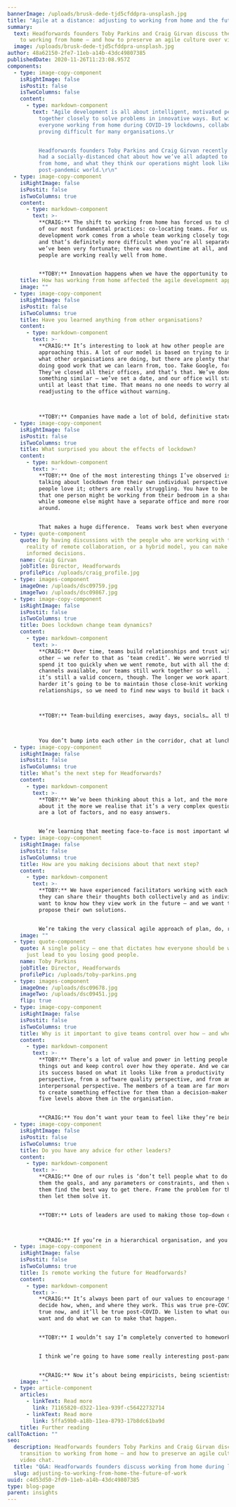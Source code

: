 ```yaml
---
bannerImage: /uploads/brusk-dede-tjd5cfddpra-unsplash.jpg
title: "Agile at a distance: adjusting to working from home and the future of work"
summary:
  text: Headforwards founders Toby Parkins and Craig Girvan discuss the transition
    to working from home – and how to preserve an agile culture over video chat.
  image: /uploads/brusk-dede-tjd5cfddpra-unsplash.jpg
author: 48a62150-2fe7-11eb-a14b-43dc49807385
publishedDate: 2020-11-26T11:23:08.957Z
components:
  - type: image-copy-component
    isRightImage: false
    isPostit: false
    isTwoColumns: false
    content:
      - type: markdown-component
        text: "Agile development is all about intelligent, motivated people working
          together closely to solve problems in innovative ways. But with
          everyone working from home during COVID-19 lockdowns, collaboration is
          proving difficult for many organisations.\r


          Headforwards founders Toby Parkins and Craig Girvan recently
          had a socially-distanced chat about how we’ve all adapted to working
          from home, and what they think our operations might look like in a
          post-pandemic world.\r\n"
  - type: image-copy-component
    isRightImage: false
    isPostit: false
    isTwoColumns: true
    content:
      - type: markdown-component
        text: >-
          **CRAIG:** The shift to working from home has forced us to change one
          of our most fundamental practices: co-locating teams. For us, the best
          development work comes from a whole team working closely together –
          and that’s definitely more difficult when you’re all separated. But
          we’ve been very fortunate; there was no downtime at all, and our
          people are working really well from home. 


          **TOBY:** Innovation happens when we have the opportunity to bounce off each other – those ‘water cooler’ moments where you can have a casual chat about work that sparks a new idea. We’re all having to work very hard to try and replicate that in a digital way.
    title: How has working from home affected the agile development approach?
    image: ""
  - type: image-copy-component
    isRightImage: false
    isPostit: false
    isTwoColumns: true
    title: Have you learned anything from other organisations?
    content:
      - type: markdown-component
        text: >-
          **CRAIG:** It’s interesting to look at how other people are
          approaching this. A lot of our model is based on trying to improve on
          what other organisations are doing, but there are plenty that are
          doing good work that we can learn from, too. Take Google, for example.
          They’ve closed all their offices, and that’s that. We’ve done
          something similar – we’ve set a date, and our office will stay shut
          until at least that time. That means no one needs to worry about
          readjusting to the office without warning.



          **TOBY:** Companies have made a lot of bold, definitive statements about the future of work, and many are embracing remote working. Some companies have even ended their office leases – but are they considering everyone’s circumstances? Not everyone can work from home forever.
  - type: image-copy-component
    isRightImage: false
    isPostit: false
    isTwoColumns: true
    title: What surprised you about the effects of lockdown?
    content:
      - type: markdown-component
        text: >-
          **TOBY:** One of the most interesting things I’ve observed is everyone
          talking about lockdown from their own individual perspective. Some
          people love it; others are really struggling. You have to be mindful
          that one person might be working from their bedroom in a shared house,
          while someone else might have a separate office and more room to move
          around. 


          That makes a huge difference.  Teams work best when everyone can rally around an individual that has a challenge – in lockdown, some people are going to need much more support than others.
  - type: quote-component
    quote: By having discussions with the people who are working with the everyday
      reality of remote collaboration, or a hybrid model, you can make more
      informed decisions.
    name: Craig Girvan
    jobTitle: Director, Headforwards
    profilePic: /uploads/craig_profile.jpg
  - type: images-component
    imageOne: /uploads/dsc09759.jpg
    imageTwo: /uploads/dsc09867.jpg
  - type: image-copy-component
    isRightImage: false
    isPostit: false
    isTwoColumns: true
    title: Does lockdown change team dynamics?
    content:
      - type: markdown-component
        text: >-
          **CRAIG:** Over time, teams build relationships and trust with each
          other – we refer to that as ‘team credit’. We were worried that we’d
          spend it too quickly when we went remote, but with all the digital
          channels available, our teams still work together so well.  I think
          it’s still a valid concern, though. The longer we work apart, the
          harder it’s going to be to maintain those close-knit working
          relationships, so we need to find new ways to build it back up.



          **TOBY:** Team-building exercises, away days, socials… all those things were created to try and boost team credit. But you can’t do those in lockdown, and virtual socialising doesn’t work in quite the same way. 



          You don’t bump into each other in the corridor, chat at lunchtime, or do mobbing and workshops together – you have to seek out that dynamic team-building activity.
  - type: image-copy-component
    isRightImage: false
    isPostit: false
    isTwoColumns: true
    title: What’s the next step for Headforwards?
    content:
      - type: markdown-component
        text: >-
          **TOBY:** We’ve been thinking about this a lot, and the more we think
          about it the more we realise that it’s a very complex question. There
          are a lot of factors, and no easy answers.  


          We’re learning that meeting face-to-face is most important when you’re planning or doing creative work. There’s an opportunity to create lots of different types of working spaces; rooms with a lot of whiteboards, for example, or cameras and screens for mixed teams where some people are still remote.
  - type: image-copy-component
    isRightImage: false
    isPostit: false
    isTwoColumns: true
    title: How are you making decisions about that next step?
    content:
      - type: markdown-component
        text: >-
          **TOBY:** We have experienced facilitators working with each team, so
          they can share their thoughts both collectively and as individuals. We
          want to know how they view work in the future – and we want them to
          propose their own solutions. 


          We’re taking the very classical agile approach of plan, do, review. They’ll try new working approaches for a few months, reflect on whether it’s effective, and share their findings with the rest of the organisation. With more than 20 teams, that’s potentially a lot of different ideas.
    image: ""
  - type: quote-component
    quote: A single policy – one that dictates how everyone should be working – can
      just lead to you losing good people.
    name: Toby Parkins
    jobTitle: Director, Headforwards
    profilePic: /uploads/toby-parkins.png
  - type: images-component
    imageOne: /uploads/dsc09678.jpg
    imageTwo: /uploads/dsc09451.jpg
    flip: true
  - type: image-copy-component
    isRightImage: false
    isPostit: false
    isTwoColumns: true
    title: Why is it important to give teams control over how – and where – they work?
    content:
      - type: markdown-component
        text: >-
          **TOBY:** There’s a lot of value and power in letting people try
          things out and keep control over how they operate. And we can assess
          its success based on what it looks like from a productivity
          perspective, from a software quality perspective, and from an
          interpersonal perspective. The members of a team are far more likely
          to create something effective for them than a decision-maker four or
          five levels above them in the organisation. 


          **CRAIG:** You don’t want your team to feel like they’re being forced into situations and working models that aren’t right for them.
  - type: image-copy-component
    isRightImage: false
    isPostit: false
    isTwoColumns: true
    title: Do you have any advice for other leaders?
    content:
      - type: markdown-component
        text: >-
          **CRAIG:** One of our rules is ‘don’t tell people what to do’. We give
          them the goals, and any parameters or constraints, and then we let
          them find the best way to get there. Frame the problem for them and
          then let them solve it. 


          **TOBY:** Lots of leaders are used to making those top-down decisions, but we think that’s far riskier at the moment. A single policy – one that dictates how everyone should be working – can just lead to you losing good people.



          **CRAIG:** If you’re in a hierarchical organisation, and you’re used to being the person that makes decisions unilaterally, I’d recommend getting closer to your teams. I try to follow Genchi Genbutsu, one of the Toyota Production System’s principles – it’s also known as ‘go and see’. By having discussions with the people who are working with the everyday reality of remote collaboration, or a hybrid model, you can make more informed decisions.
  - type: image-copy-component
    isRightImage: false
    isPostit: false
    isTwoColumns: true
    title: Is remote working the future for Headforwards?
    content:
      - type: markdown-component
        text: >-
          **CRAIG:** It’s always been part of our values to encourage teams to
          decide how, when, and where they work. This was true pre-COVID, it’s
          true now, and it’ll be true post-COVID. We listen to what our teams
          want and do what we can to make that happen.  


          **TOBY:** I wouldn’t say I’m completely converted to homeworking. It’s an artificial situation; working in lockdown is different to choosing to work from home because you think it’s going to be more productive. 


          I think we’re going to have some really interesting post-pandemic phases where we try different models of working. People will be able to make far more objective decisions about whether homeworking will be right for their team without the pressure. A pandemic isn’t the time to find answers to such complicated questions.


          **CRAIG:** Now it’s about being empiricists, being scientists, and seeing what lessons we can take from the experience. It’s a forced experiment, but there’s always something we can learn.
    image: ""
  - type: article-component
    articles:
      - linkText: Read more
        link: 71165820-d322-11ea-939f-c56422732714
      - linkText: Read more
        link: 5ffa59b0-a18b-11ea-8793-17b8dc61ba9d
    title: Further reading
callToAction: ""
seo:
  description: Headforwards founders Toby Parkins and Craig Girvan discuss the
    transition to working from home – and how to preserve an agile culture over
    video chat.
  title: "Q&A: Headforwards founders discuss working from home during lockdown"
  slug: adjusting-to-working-from-home-the-future-of-work
uuid: c4d53d50-2fd9-11eb-a14b-43dc49807385
type: blog-page
parent: insights
---
```

